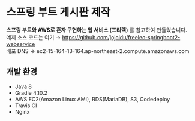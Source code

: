 # 스프링 부트 게시판 제작
**스프링 부트와 AWS로 혼자 구현하는 웹 서비스 (프리렉)** 를 참고하여 만들었습니다.   
예제 소스 코드는 여기 → https://github.com/jojoldu/freelec-springboot2-webservice   
배포 DNS  →  ec2-15-164-13-164.ap-northeast-2.compute.amazonaws.com



## 개발 환경
* Java 8
* Gradle 4.10.2
* AWS EC2(Amazon Linux AMI), RDS(MariaDB), S3, Codedeploy
* Travis CI
* Nginx
